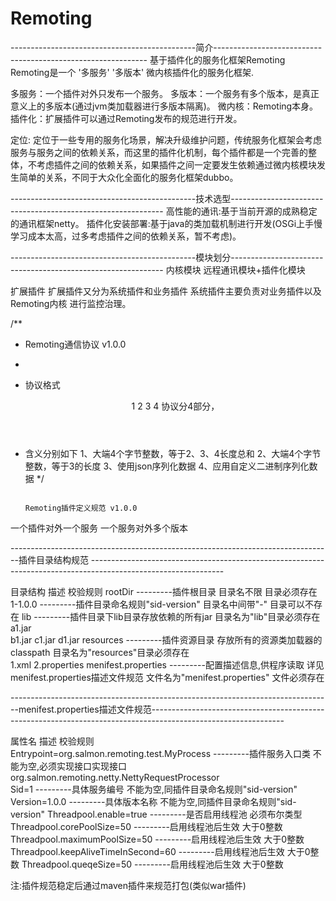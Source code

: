 # Remoting
----------------------------------------------简介-------------------------------------------------------------
基于插件化的服务化框架Remoting
Remoting是一个 '多服务' '多版本' 微内核插件化的服务化框架.

多服务：一个插件对外只发布一个服务。
多版本：一个服务有多个版本，是真正意义上的多版本(通过jvm类加载器进行多版本隔离)。
微内核：Remoting本身。
插件化：扩展插件可以通过Remoting发布的规范进行开发。 

定位:
定位于一些专用的服务化场景，解决升级维护问题，传统服务化框架会考虑服务与服务之间的依赖关系，而这里的插件化机制，每个插件都是一个完善的整体，不考虑插件之间的依赖关系，如果插件之间一定要发生依赖通过微内核模块发生简单的关系，不同于大众化全面化的服务化框架dubbo。

----------------------------------------------技术选型-------------------------------------------------------------
高性能的通讯:基于当前开源的成熟稳定的通讯框架netty。
插件化安装部署:基于java的类加载机制进行开发(OSGi上手慢学习成本太高，过多考虑插件之间的依赖关系，暂不考虑)。

----------------------------------------------模块划分-------------------------------------------------------------
内核模块 
远程通讯模块+插件化模块

扩展插件
扩展插件又分为系统插件和业务插件 
系统插件主要负责对业务插件以及Remoting内核 进行监控治理。




/**
 * Remoting通信协议 v1.0.0
 *
 * 协议格式 <length> <header length> <header data> <body data> 1 2 3 4 协议分4部分，
 * 含义分别如下
     1、大端4个字节整数，等于2、3、4长度总和
     2、大端4个字节整数，等于3的长度
     3、使用json序列化数据
     4、应用自定义二进制序列化数据
 */
 


                                                                              Remoting插件定义规范 v1.0.0
一个插件对外一个服务
一个服务对外多个版本

--------------------------------------------------------------------------------插件目录结构规范 ---------------------------------------------------------------------------------------------------------------                        

目录结构                                                                                                                                  描述                                                                                                                             校验规则
rootDir                                                                ---------插件根目录                                                                                                                   目录名不限  目录必须存在
             1-1.0.0                                                   ---------插件目录命名规则"sid-version"                                             目录名中间带"-" 目录可以不存在
                        lib                                            ---------插件目录下lib目录存放依赖的所有jar                                         目录名为"lib"目录必须存在
                              a1.jar                                   
                              b1.jar
                              c1.jar
                              d1.jar
                        resources                                      ---------插件资源目录 存放所有的资源类加载器的classpath                              目录名为"resources"目录必须存在  
                              1.xml
                              2.properties
                        menifest.properties                            ---------配置描述信息,供程序读取 详见menifest.properties描述文件规范                               文件名为"menifest.properties" 文件必须存在  
                         
                         
                      
                      
                      
--------------------------------------------------------------------------------menifest.properties描述文件规范---------------------------------------------------------------------------------------------------------------                        
                        
属性名                                                                                                                                      描述                                                                                                                             校验规则                                                                             
Entrypoint=org.salmon.remoting.test.MyProcess                          ---------插件服务入口类                                                                                                            不能为空,必须实现接口实现接口org.salmon.remoting.netty.NettyRequestProcessor      
Sid=1                                                                  ---------具体服务编号                                                                                                               不能为空,同插件目录命名规则"sid-version"
Version=1.0.0                                                          ---------具体版本名称                                                                                                               不能为空,同插件目录命名规则"sid-version"
Threadpool.enable=true                                                 ---------是否启用线程池                                                                                                            必须布尔类型
Threadpool.corePoolSize=50                                             ---------启用线程池后生效                                                                                                        大于0整数
Threadpool.maximumPoolSize=50                                          ---------启用线程池后生效                                                                                                        大于0整数
Threadpool.keepAliveTimeInSecond=60                                    ---------启用线程池后生效                                                                                                        大于0整数
Threadpool.queqeSize=50                                                ---------启用线程池后生效                                                                                                        大于0整数


注:插件规范稳定后通过maven插件来规范打包(类似war插件)
